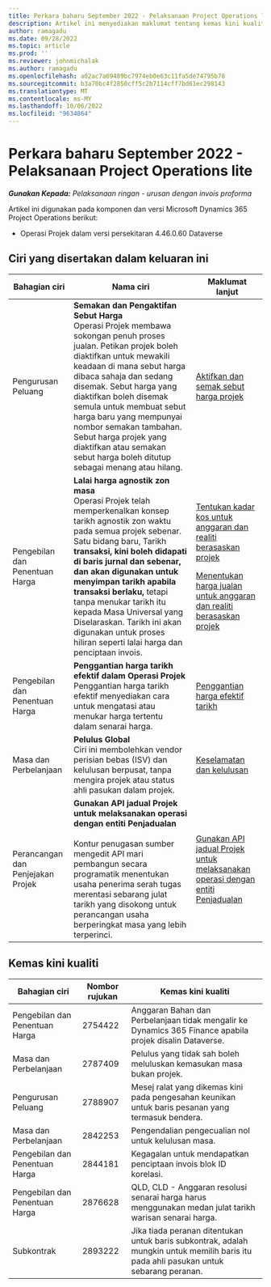 ```yaml
---
title: Perkara baharu September 2022 - Pelaksanaan Project Operations lite
description: Artikel ini menyediakan maklumat tentang kemas kini kualiti yang tersedia dalam keluaran penggunaan Microsoft lite keluaran Dynamics 365 Project Operations September 2022.
author: ramagadu
ms.date: 09/28/2022
ms.topic: article
ms.prod: ''
ms.reviewer: johnmichalak
ms.author: ramagadu
ms.openlocfilehash: a02ac7a69489bc7974eb0e63c11fa5de74795b78
ms.sourcegitcommit: b3a70bc4f2850cff5c2b7114cff7bd61ec298143
ms.translationtype: MT
ms.contentlocale: ms-MY
ms.lasthandoff: 10/06/2022
ms.locfileid: "9634864"
---
```

# <a name="whats-new-september-2022---project-operations-lite-deployment"></a>Perkara baharu September 2022 - Pelaksanaan Project Operations lite

_**Gunakan Kepada:** Pelaksanaan ringan - urusan dengan invois proforma_

Artikel ini digunakan pada komponen dan versi Microsoft Dynamics 365 Project Operations berikut:

- Operasi Projek dalam versi persekitaran 4.46.0.60 Dataverse

## <a name="features-included-in-this-release"></a>Ciri yang disertakan dalam keluaran ini

| Bahagian ciri | Nama ciri | Maklumat lanjut |
| --- | --- | --- |
| Pengurusan Peluang | **Semakan dan Pengaktifan Sebut Harga**<br>Operasi Projek membawa sokongan penuh proses jualan. Petikan projek boleh diaktifkan untuk mewakili keadaan di mana sebut harga dibaca sahaja dan sedang disemak. Sebut harga yang diaktifkan boleh disemak semula untuk membuat sebut harga baru yang mempunyai nombor semakan tambahan. Sebut harga projek yang diaktifkan atau semakan sebut harga boleh ditutup sebagai menang atau hilang. | [Aktifkan dan semak sebut harga projek](/dynamics365/project-operations/sales/activation-and-revision) |
| Pengebilan dan Penentuan Harga | **Lalai harga agnostik zon masa**<br>Operasi Projek telah memperkenalkan konsep tarikh agnostik zon waktu pada semua projek sebenar. Satu bidang baru, Tarikh **transaksi, kini boleh didapati di baris jurnal dan sebenar, dan akan digunakan untuk menyimpan tarikh apabila transaksi berlaku,** tetapi tanpa menukar tarikh itu kepada Masa Universal yang Diselaraskan. Tarikh ini akan digunakan untuk proses hiliran seperti lalai harga dan penciptaan invois. | <p>[Tentukan kadar kos untuk anggaran dan realiti berasaskan projek](/dynamics365/project-operations/pro/pricing-costing/cost-price-resolution-sales)</p><p>[Menentukan harga jualan untuk anggaran dan realiti berasaskan projek](/dynamics365/project-operations/pro/pricing-costing/sales-price-resolution-sales)</p> |
| Pengebilan dan Penentuan Harga | **Penggantian harga tarikh efektif dalam Operasi Projek**<br>Penggantian harga tarikh efektif menyediakan cara untuk mengatasi atau menukar harga tertentu dalam senarai harga. | [Penggantian harga efektif tarikh](/dynamics365/project-operations/pricing-costing/dateffective_price_overrides) |
| Masa dan Perbelanjaan | **Pelulus Global**<br>Ciri ini membolehkan vendor perisian bebas (ISV) dan kelulusan berpusat, tanpa mengira projek atau status ahli pasukan dalam projek. | [Keselamatan dan kelulusan](/dynamics365/project-operations/approvals/approvals-security) |
|Perancangan dan Penjejakan Projek|**Gunakan API jadual Projek untuk melaksanakan operasi dengan entiti Penjadualan** </br> </br>Kontur penugasan sumber mengedit API mari pembangun secara programatik menentukan usaha penerima serah tugas merentasi sebarang julat tarikh yang disokong untuk perancangan usaha berperingkat masa yang lebih terperinci.|[Gunakan API jadual Projek untuk melaksanakan operasi dengan entiti Penjadualan](/dynamics365/project-operations/project-management/schedule-api-preview)|

## <a name="quality-updates"></a>Kemas kini kualiti

| Bahagian ciri | Nombor rujukan | Kemas kini kualiti |
| --- | --- | --- |
| Pengebilan dan Penentuan Harga | 2754422 | Anggaran Bahan dan Perbelanjaan tidak mengalir ke Dynamics 365 Finance apabila projek disalin Dataverse. |
| Masa dan Perbelanjaan | 2787409 | Pelulus yang tidak sah boleh meluluskan kemasukan masa bukan projek. |
| Pengurusan Peluang | 2788907 | Mesej ralat yang dikemas kini pada pengesahan keunikan untuk baris pesanan yang termasuk bendera. |
| Masa dan Perbelanjaan | 2842253 | Pengendalian pengecualian nol untuk kelulusan masa. |
| Pengebilan dan Penentuan Harga | 2844181 | Kegagalan untuk mendapatkan penciptaan invois blok ID korelasi. |
| Pengebilan dan Penentuan Harga | 2876628 | QLD, CLD - Anggaran resolusi senarai harga harus menggunakan medan julat tarikh warisan senarai harga. |
| Subkontrak | 2893222 | Jika tiada peranan ditentukan untuk baris subkontrak, adalah mungkin untuk memilih baris itu pada ahli pasukan untuk sebarang peranan. |
